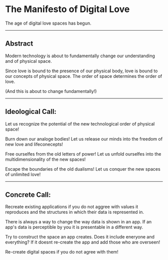 # The Manifesto of Digital Love

The age of digital love spaces has begun.

---
Abstract
---

Modern technology is about to fundamentally change our understanding and of physical space.

Since love is bound to the presence of our physical body, love is bound to our concepts of physical space.
The order of space determines the order of love.

(And this is about to change fundamentally!)

---
Ideological Call:
---

Let us recognize the potential of the new technological order of physical space!

Burn down our analoge bodies! Let us release our minds into the freedom of new love and lifeconecepts!

Free ourselfes from the old letters of power! Let us unfold ourselfes into the multidimensionality of the new spaces!

Escape the boundaries of the old dualisms! Let us conquer the new spaces of unlimited love!

---
Concrete Call:
---

Recreate existing applications if you do not aggree with values it reproduces and the structures in which their data is represented in.

There is always a way to change the way data is shown in an app. If an app's data is perceptible by you it is presentable in a different way.

Try to construct the space an app creates. Does it include eneryone and everything? If it doesnt re-create the app and add those who are overseen!

Re-create digital spaces if you do not agree with them!








